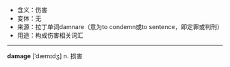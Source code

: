 - <span class="definition">含义：伤害</span>
- <span class="definition">变体：无</span>
- <span class="definition">来源：拉丁单词damnare（意为to condemn或to sentence，即定罪或判刑）</span>
- <span class="definition">用途：构成伤害相关词汇</span>

---

<span class="vocabulary">**damage**</span> [ˈdæmɪdʒ] n. 损害
